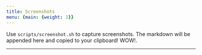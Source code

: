 ```yaml
---
title: Screenshots
menu: {main: {weight: 1}}
---
```


Use `scripts/screenshot.sh` to capture screenshots. The markdown will be appended here and copied to your clipboard! WOW!.

* * * *
